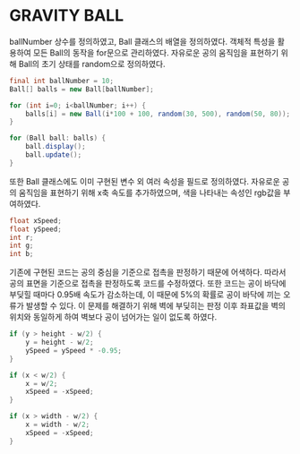 # GRAVITY BALL

ballNumber 상수를 정의하였고, Ball 클래스의 배열을 정의하였다. 객체적 특성을 활용하여 모든 Ball의 동작을 for문으로 관리하였다. 자유로운 공의 움직임을 표현하기 위해 Ball의 초기 상태를 random으로 정의하였다.

```java
final int ballNumber = 10;
Ball[] balls = new Ball[ballNumber];

for (int i=0; i<ballNumber; i++) {
    balls[i] = new Ball(i*100 + 100, random(30, 500), random(50, 80));
}

for (Ball ball: balls) {
    ball.display();
    ball.update();
}
```

또한 Ball 클래스에도 이미 구현된 변수 외 여러 속성을 필드로 정의하였다. 자유로운 공의 움직임을 표현하기 위해 x축 속도를 추가하였으며, 색을 나타내는 속성인 rgb값을 부여하였다.

```java
float xSpeed;
float ySpeed;
int r;
int g;
int b;
```

기존에 구현된 코드는 공의 중심을 기준으로 접촉을 판정하기 때문에 어색하다. 따라서 공의 표면을 기준으로 접촉을 판정하도록 코드를 수정하였다. 또한 코드는 공이 바닥에 부딪힐 때마다 0.95배 속도가 감소하는데, 이 때문에 5%의 확률로 공이 바닥에 끼는 오류가 발생할 수 있다. 이 문제를 해결하기 위해 벽에 부딪히는 판정 이후 좌표값을 벽의 위치와 동일하게 하여 벽보다 공이 넘어가는 일이 없도록 하였다.

```java
if (y > height - w/2) { 
    y = height - w/2;
    ySpeed = ySpeed * -0.95;  
} 

if (x < w/2) {
    x = w/2;
    xSpeed = -xSpeed;
}

if (x > width - w/2) {
    x = width - w/2;
    xSpeed = -xSpeed;
}
```
